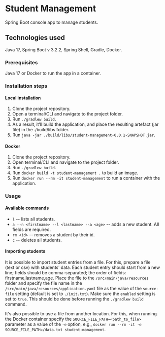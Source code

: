 # Student Management
Spring Boot console app to manage students.

## Technologies used
Java 17, Spring Boot v 3.2.2, Spring Shell, Gradle, Docker.

### Prerequisites
Java 17 or Docker to run the app in a container.

### Installation steps
#### Local installation
1. Clone the project repository.
2. Open a terminal/CLI and navigate to the project folder.
3. Run `./gradlew build`.
4. As a result, it'll build the application, and place the resulting artefact (jar file) in the ./build/libs folder.
5. Run `java -jar ./build/libs/student-management-0.0.1-SNAPSHOT.jar`.

#### Docker
1. Clone the project repository.
2. Open terminal/CLI and navigate to the project folder.
3. Run `./gradlew build`.
4. Run `docker build -t student-management .` to build an image.
5. Run `docker run --rm -it student-management` to run a container with the application.

### Usage
#### Available commands
* `l` -- lists all students.
* `a --n <firstname> --l <lastname> --a <age>` -- adds a new student. All fields are required.
* `rm <id>` -- removes a student by their id.
* `c` -- deletes all students.

#### Importing students
It is possible to import student entries from a file. 
For this, prepare a file (text or csv) with students' data. Each student entry should start from a new line; 
fields should be comma-separated; the order of fields: firstname,lastname,age.
Place the file to the `/src/main/java/resources` folder and specify the file name in the 
`/src/main/java/resources/application.yaml` file as the value of the `source-file` setting (default is set to 
`./init.txt`). Make sure the `enabled` setting is set to `true`.
This should be done before running the `./gradlew build` command. 

It's also possible to use a file from another location. For this, when running the Docker container specify the 
`SOURCE_FILE_PATH=<path_to_file>` parameter as a value of the `-e` option, e.g.,
`docker run --rm -it -e SOURCE_FILE_PATH=/data.txt student-management`.
